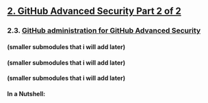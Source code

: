 ## [2. GitHub Advanced Security Part 2 of 2](https://learn.microsoft.com/en-us/training/paths/github-advanced-security-2/)

### 2.3. [GitHub administration for GitHub Advanced Security](https://learn.microsoft.com/en-us/training/modules/github-administration-github-advanced-security/)

#### (smaller submodules that i will add later)
#### (smaller submodules that i will add later)
#### (smaller submodules that i will add later)

#### In a Nutshell:

